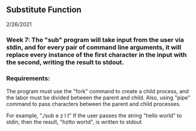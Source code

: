 <h2> Substitute Function </h2>

2/26/2021

<h3>Week 7: 
The "sub" program will take input from the user via stdin, and for every pair of
command line arguments, it will replace every instance of the first character
in the input with the second, writing the result to stdout.</h3>

<h3>Requirements:</h3>
<p>The program must use the "fork" command to create a child process, and the labor
must be divided between the parent and child. Also, using  "pipe" command to pass characters between the parent and child processes.</p>

<p>For example, "./sub e z l t"
If the user passes the string "hello world" to stdin, then the result, "hztto wortd", is written to stdout</p>
